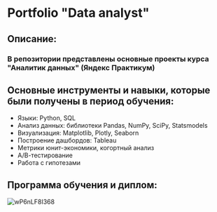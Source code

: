 # Portfolio "Data analyst"

## Описание:
### В репозитории представлены основные проекты курса "Аналитик данных" (Яндекс Практикум)

## Основные инструменты и навыки, которые были получены в период обучения:
  - Языки: Python, SQL
  - Анализ данных: библиотеки Pandas, NumPy, SciPy, Statsmodels
  - Визуализация: Matplotlib, Plotly, Seaborn
  - Построение дашбордов: Tableau
  - Метрики юнит-экономики, когортный анализ
  - А/В-тестирование
  - Работа с гипотезами

## Программа обучения и диплом:
![wP6nLF8I368](https://github.com/evseeva95/Portfolio-Praktikum/assets/155764106/3e778232-7893-48df-b002-3566e2eba040)





